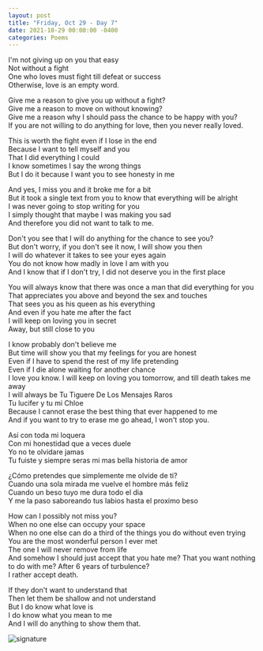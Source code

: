 ```yaml
---
layout: post
title: "Friday, Oct 29 - Day 7"
date: 2021-10-29 00:00:00 -0400
categories: Poems
---
```


I'm not giving up on you that easy <br>
Not without a fight <br>
One who loves must fight till defeat or success <br>
Otherwise, love is an empty word. <br>

Give me a reason to give you up without a fight? <br>
Give me a reason to move on without knowing? <br>
Give me a reason why I should pass the chance to be happy with you? <br>
If you are not willing to do anything for love, then you never really loved. <br>

This is worth the fight even if I lose in the end <br>
Because I want to tell myself and you  <br>
That I did everything I could <br>
I know sometimes I say the wrong things <br>
But I do it because I want you to see honesty in me <br>

And yes, I miss you and it broke me for a bit <br>
But it took a single text from you to know that everything will be alright <br>
I was never going to stop writing for you <br>
I simply thought that maybe I was making you sad  <br>
And therefore you did not want to talk to me. <br>

Don't you see that I will do anything for the chance to see you? <br>
But don't worry, if you don't see it now, I will show you then <br>
I will do whatever it takes to see your eyes again <br>
You do not know how madly in love I am with you <br>
And I know that if I don't try, I did not deserve you in the first place <br>

You will always know that there was once a man that did everything for you <br>
That appreciates you above and beyond the sex and touches <br>
That sees you as his queen as his everything <br>
And even if you hate me after the fact <br>
I will keep on loving you in secret <br>
Away, but still close to you <br>

I know probably don't believe me <br>
But time will show you that my feelings for you are honest <br>
Even if I have to spend the rest of my life pretending  <br>
Even if I die alone waiting for another chance <br>
I love you know. I will keep on loving you tomorrow, and till death takes me away <br>
I will always be Tu Tiguere De Los Mensajes Raros <br>
Tu lucifer y tu mi Chloe <br>
Because I cannot erase the best thing that ever happened to me <br>
And if you want to try to erase me go ahead, I won't stop you. <br>

Así con toda mi loquera <br>
Con mi honestidad que a veces duele <br>
Yo no te olvidare jamas <br>
Tu fuiste y siempre seras mi mas bella historia de amor <br>

¿Cómo pretendes que simplemente me olvide de ti? <br>
Cuando una sola mirada me vuelve el hombre más feliz <br>
Cuando un beso tuyo me dura todo el dia <br>
Y me la paso saboreando tus labios hasta el proximo beso <br>

How can I possibly not miss you? <br>
When no one else can occupy your space <br>
When no one else can do a third of the things you do without even trying <br>
You are the most wonderful person I ever met <br>
The one I will never remove from life <br>
And somehow I should just accept that you hate me? 
That you want nothing to do with me? After 6 years of turbulence? <br>
I rather accept death.  <br>

If they don't want to understand that  <br>
Then let them be shallow and not understand <br>
But I do know what love is <br>
I do know what you mean to me <br>
And I will do anything to show them that. <br>


![signature](https://robertalberto.com/ttdlmr.png)
